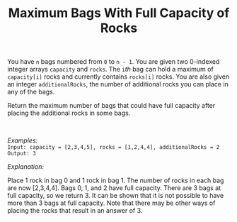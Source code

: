 ﻿<h1 align="center">Maximum Bags With Full Capacity of Rocks</h1>
<br>


You have `n` bags numbered from `0` to `n - 1`. 
You are given two 0-indexed integer arrays `capacity`
and `rocks`. The `i`*th* bag can hold a maximum of `capacity[i]`
rocks and currently contains `rocks[i]` rocks. You are also
given an integer `additionalRocks`, the number of additional
rocks you can place in any of the bags.


Return the maximum number of bags that could have 
full capacity after placing the additional rocks in
some bags.

<br>

*Examples:* <br>
`Input: capacity = [2,3,4,5], rocks = [1,2,4,4], additionalRocks = 2`<br>
`Output: 3`<br>

*Explanation:<br>*

Place 1 rock in bag 0 and 1 rock in bag 1.
The number of rocks in each bag are now [2,3,4,4].
Bags 0, 1, and 2 have full capacity.
There are 3 bags at full capacity, so we return 3.
It can be shown that it is not possible to have more than 3 bags at full capacity.
Note that there may be other ways of placing the rocks that result in an answer of 3.